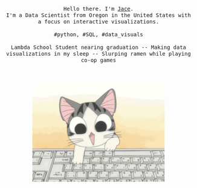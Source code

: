 <p align="center">
  <br>
  <br>
  <br>
  <samp>Hello there. I'm <a href="https://www.linkedin.com/in/hambrick-jace/">Jace</a>.<br> I'm a Data Scientist from Oregon in the United States with a focus on interactive visualizations.<br><br>#python, #SQL, #data_visuals</samp>
  <br>
  <br>
  <samp>Lambda School Student nearing graduation
  -- Making data visualizations in my sleep
    -- Slurping ramen while playing co-op games</samp>
  <br>
  <br>
  <br>
  <br>
  <img src="https://raw.githubusercontent.com/Jace-Hambrick/space-jekyll-template/master/assets/img/sharding-gerenciamento-usuarios/chi_kitty.gif" width="350" />
</p>
